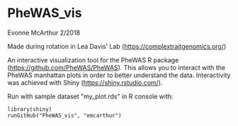 # PheWAS_vis

Evonne McArthur 2/2018

Made during rotation in Lea Davis' Lab (https://complextraitgenomics.org/)


An interactive visualization tool for the PheWAS R package (https://github.com/PheWAS/PheWAS). This allows you to interact with the PheWAS manhattan plots in order to better understand the data. Interactivity was achieved with Shiny (https://shiny.rstudio.com/).


Run with sample dataset "my_plot.rds" in R console with:
```
library(shiny)
runGitHub("PheWAS_vis", "emcarthur")
```
